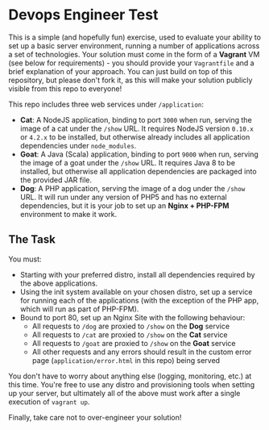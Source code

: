 # Devops Engineer Test

This is a simple (and hopefully fun) exercise, used to evaluate your ability to set
up a basic server environment, running a number of applications across a set
of technologies. Your solution must come in the form of a **Vagrant** VM (see below for requirements) - you should
provide your `Vagrantfile` and a brief explanation of your approach. You can just build on top of this repository,
but please don't fork it, as this will make your solution publicly visible from this repo to everyone!

This repo includes three web services under `/application`:

 * **Cat**: A NodeJS application, binding to port `3000` when run, serving the
            image of a cat under the `/show` URL. It requires NodeJS version `0.10.x`
            or `4.2.x` to be installed, but otherwise already includes all application
            dependencies under `node_modules`.
 * **Goat**: A Java (Scala) application, binding to port `9000` when run, serving the
             image of a goat under the `/show` URL. It requires Java 8 to be installed,
             but otherwise all application dependencies are packaged into the
             provided JAR file.
 * **Dog**: A PHP application, serving the image of a dog under the `/show` URL.
            It will run under any version of PHP5 and has no external dependencies,
            but it is your job to set up an **Nginx + PHP-FPM** environment to make it work.


## The Task

You must:

  * Starting with your preferred distro, install all dependencies required by the
    above applications.
  * Using the init system available on your chosen distro, set up a service for
    running each of the applications (with the exception of the PHP app, which will
    run as part of PHP-FPM).
  * Bound to port 80, set up an Nginx Site with the following behaviour:
    * All requests to `/dog` are proxied to `/show` on the **Dog** service
    * All requests to `/cat` are proxied to `/show` on the **Cat** service
    * All requests to `/goat` are proxied to `/show` on the **Goat** service
    * All other requests and any errors should result in the custom error
      page (`application/error.html` in this repo) being served

You don't have to worry about anything else (logging, monitoring, etc.) at this time.
You're free to use any distro and provisioning tools when setting up your server,
but ultimately all of the above must work after a single execution of `vagrant up`.

Finally, take care not to over-engineer your solution!
